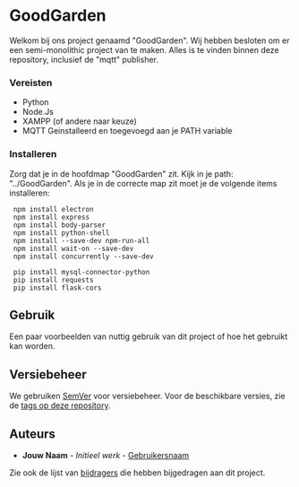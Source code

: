 # GoodGarden

Welkom bij ons project genaamd "GoodGarden". Wij hebben besloten om er een semi-monolithic project van te maken. Alles is te vinden binnen deze repository, inclusief de "mqtt" publisher.

### Vereisten

 * Python
 * Node.Js
 * XAMPP (of andere naar keuze)
 * MQTT Geinstalleerd en toegevoegd aan je PATH variable

### Installeren

Zorg dat je in de hoofdmap "GoodGarden" zit. Kijk in je path: "../GoodGarden". Als je in de correcte map zit moet je de volgende items installeren:

     npm install electron
     npm install express
     npm install body-parser
     npm install python-shell
     npm install --save-dev npm-run-all
     npm install wait-on --save-dev
     npm install concurrently --save-dev
     
     pip install mysql-connector-python
     pip install requests
     pip install flask-cors


## Gebruik

Een paar voorbeelden van nuttig gebruik van dit project of hoe het gebruikt kan worden.

## Versiebeheer

We gebruiken [SemVer](http://semver.org/) voor versiebeheer. Voor de beschikbare versies, zie de [tags op deze repository](https://example.com/tags).

## Auteurs

* **Jouw Naam** - *Initieel werk* - [Gebruikersnaam](https://example.com/)

Zie ook de lijst van [bijdragers](https://example.com/contributors) die hebben bijgedragen aan dit project.
